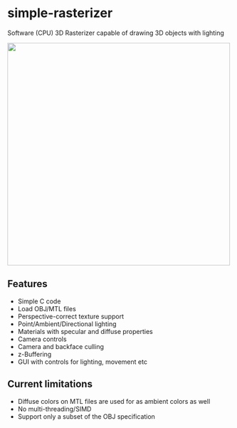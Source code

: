 # simple-rasterizer
Software (CPU) 3D Rasterizer capable of drawing 3D objects with lighting

<img src="assets/rasterizer.gif" width="500">

## Features

* Simple C code
* Load OBJ/MTL files
* Perspective-correct texture support
* Point/Ambient/Directional lighting
* Materials with specular and diffuse properties
* Camera controls
* Camera and backface culling
* z-Buffering 
* GUI with controls for lighting, movement etc

## Current limitations

* Diffuse colors on MTL files are used for as ambient colors as well
* No multi-threading/SIMD
* Support only a subset of the OBJ specification

